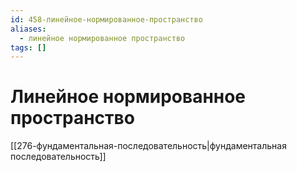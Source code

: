 ```yaml
---
id: 458-линейное-нормированное-пространство
aliases:
  - линейное нормированное пространство
tags: []
---
```


# Линейное нормированное пространство
[[276-фундаментальная-последовательность|фундаментальная последовательность]]
